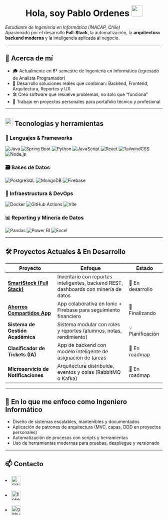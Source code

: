 <h1 align="center"><b>Hola, soy Pablo Ordenes </b><img src="https://media.giphy.com/media/hvRJCLFzcasrR4ia7z/giphy.gif" width="35"></h1>

*Estudiante de Ingeniería en Informática (INACAP, Chile)*  
Apasionado por el desarrollo **Full‑Stack**, la automatización, la **arquitectura backend moderna** y la inteligencia aplicada al negocio.

---

## 🚀 Acerca de mí

- 🎓 Actualmente en 6° semestre de Ingeniería en Informática (egresado de Analista Programador)
- 🧠 Desarrollo soluciones reales que combinan: Backend, Frontend, Arquitectura, Reportes y UX
- 🛠️ Creo software que resuelve problemas, no solo que “funciona”
- 🔄 Trabajo en proyectos personales para portafolio técnico y profesional

---

## <img src="https://media2.giphy.com/media/QssGEmpkyEOhBCb7e1/giphy.gif?cid=ecf05e47a0n3gi1bfqntqmob8g9aid1oyj2wr3ds3mg700bl&rid=giphy.gif" width ="25"><b> Tecnologías y herramientas</b>

### 🧠 Lenguajes & Frameworks
![Java](https://img.shields.io/badge/Java-17-007396?style=for-the-badge&logo=java)
![Spring Boot](https://img.shields.io/badge/SpringBoot-3.x-6DB33F?style=for-the-badge&logo=springboot)
![Python](https://img.shields.io/badge/Python-3.11-3776AB?style=for-the-badge&logo=python)
![JavaScript](https://img.shields.io/badge/JavaScript-ES2023-F7DF1E?style=for-the-badge&logo=javascript)
![React](https://img.shields.io/badge/React-18-61DAFB?style=for-the-badge&logo=react)
![TailwindCSS](https://img.shields.io/badge/TailwindCSS-3.0-38B2AC?style=for-the-badge&logo=tailwind-css)
![Node.js](https://img.shields.io/badge/Node.js-20-339933?style=for-the-badge&logo=node-dot-js)

### 🗃️ Bases de Datos
![PostgreSQL](https://img.shields.io/badge/PostgreSQL-15-336791?style=for-the-badge&logo=postgresql)
![MongoDB](https://img.shields.io/badge/MongoDB-6.0-47A248?style=for-the-badge&logo=mongodb)
![Firebase](https://img.shields.io/badge/Firebase-Beta-FFCA28?style=for-the-badge&logo=firebase)

### 🧱 Infraestructura & DevOps
![Docker](https://img.shields.io/badge/Docker-24-2496ED?style=for-the-badge&logo=docker)
![GitHub Actions](https://img.shields.io/badge/GitHub_Actions-CI/CD-2088FF?style=for-the-badge&logo=github-actions)
![Vite](https://img.shields.io/badge/Vite-Frontend-646CFF?style=for-the-badge&logo=vite)

### 📊 Reporting y Minería de Datos
![Pandas](https://img.shields.io/badge/Pandas‑Python-150458?style=for-the-badge&logo=pandas)
![Power BI](https://img.shields.io/badge/PowerBI-Visual-EBB000?style=for-the-badge&logo=power-bi)
![Excel](https://img.shields.io/badge/Excel‑Automations-217346?style=for-the-badge&logo=microsoft-excel)

---

## 🛠️ Proyectos Actuales & En Desarrollo

| Proyecto | Enfoque | Estado |
|---------|---------|--------|
| [**SmartStock (Full Stack)**](https://github.com/pabloordenes/SmartStock) | Inventario con reportes inteligentes, backend REST, dashboards con minería de datos | 🔄 En desarrollo |
| [**Ahorros Compartidos App**](https://github.com/pabloordenes/splitmate-app) | App colaborativa en Ionic + Firebase para seguimiento financiero | 🧪 Finalizando |
| **Sistema de Gestión Académica** | Sistema modular con roles y reportes (alumnos, notas, rendimiento) | 💡 Planificación |
| **Clasificador de Tickets (IA)** | App de backend con modelo inteligente de asignación de tareas | 📌 En roadmap
| **Microservicio de Notificaciones** | Arquitectura distribuida, eventos y colas (RabbitMQ o Kafka) | 📌 En roadmap

---

## 🎯 En lo que me enfoco como Ingeniero Informático

- Diseño de sistemas escalables, mantenibles y documentados
- Aplicación de patrones de arquitectura (MVC, capas, DDD en proyectos personales)
- Automatización de procesos con scripts y herramientas
- Uso de herramientas modernas para pruebas, despliegue y versionado

---

## 📫 Contacto

<li>
<a href="mailto:pabloordenesu@gmail.com" target="blank"><img align="center"
         src="https://img.shields.io/badge/gmail-EA4335.svg?style=for-the-badge&logo=gmail&logoColor=white"
         alt="mail" height="30"/></a>
</li>

<br>

<li>
<a href="https://www.linkedin.com/in/pablo-ordenes-2b8085341/" target="blank"><img align="center"
         src="https://img.shields.io/badge/linkedin-%231DA1F2.svg?style=for-the-badge&logo=linkedin&logoColor=white"
         alt="linkedin" height="30"/></a>
</li>

<br>

<li>
<a href="https://github.com/pabloordenes" target="blank"><img align="center"
         src="https://img.shields.io/badge/github-%23121011.svg?style=for-the-badge&logo=github&logoColor=white"
         alt="github" height="30"/></a>
</li>

